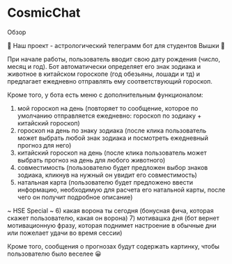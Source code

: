 # CosmicChat

Обзор

🔮 Наш проект - астрологический телеграмм бот для студентов Вышки 🔮

При начале работы, пользователь вводит свою дату рождения (число, месяц и год). Бот автоматически определяет его знак зодиака и животное в китайском гороскопе (год обезьяны, лошади и тд) и предлагает ежедневно отправлять ему соответствующий гороскоп.

Кроме того, у бота есть меню с дополнительным функционалом:
1) мой гороскоп на день (повторяет то сообщение, которое по умолчанию отправляется ежедневно: гороскоп по зодиаку + китайский гороскоп)
2) гороскоп на день по знаку зодиака (после клика пользователь может выбрать любой знак зодиака и посмотреть ежедневный прогноз для него)
3) китайский гороскоп на день (после клика пользователь может выбрать прогноз на день для любого животного)
4) совместимость (пользователю будет предложен выбор знаков зодиака, кликнув на нужный он увидит его совместимость)
5) натальная карта (пользователю будет предложено ввести информацию, необходимую для расчета его натальной карты, после чего он получит подробное описание)

~ HSE Special ~
6) какая ворона ты сегодня (бонусная фича, которая скажет пользователю, какая он ворона)
7) мотивашка дня (бот вернет мотивационную фразу, которая поднимет настроение в обычные дни или пожелает удачи во время сессии)

Кроме того, сообщения о прогнозах будут содержать картинку, чтобы пользователю было веселее 😀
